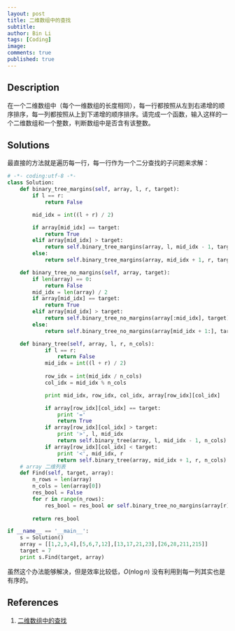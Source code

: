 ```yaml
---
layout: post
title: 二维数组中的查找
subtitle:
author: Bin Li
tags: [Coding]
image: 
comments: true
published: true
---
```


## Description
在一个二维数组中（每个一维数组的长度相同），每一行都按照从左到右递增的顺序排序，每一列都按照从上到下递增的顺序排序。请完成一个函数，输入这样的一个二维数组和一个整数，判断数组中是否含有该整数。

## Solutions
最直接的方法就是遍历每一行，每一行作为一个二分查找的子问题来求解：
```python
# -*- coding:utf-8 -*-
class Solution:
    def binary_tree_margins(self, array, l, r, target):
        if l == r:
            return False

        mid_idx = int((l + r) / 2)

        if array[mid_idx] == target:
            return True
        elif array[mid_idx] > target:
            return self.binary_tree_margins(array, l, mid_idx - 1, target)
        else:
            return self.binary_tree_margins(array, mid_idx + 1, r, target)

    def binary_tree_no_margins(self, array, target):
        if len(array) == 0:
            return False
        mid_idx = len(array) / 2 
        if array[mid_idx] == target:
            return True
        elif array[mid_idx] > target:
            return self.binary_tree_no_margins(array[:mid_idx], target)
        else:
            return self.binary_tree_no_margins(array[mid_idx + 1:], target)

    def binary_tree(self, array, l, r, n_cols):
            if l == r:
                return False
            mid_idx = int((l + r) / 2)
            
            row_idx = int(mid_idx / n_cols)
            col_idx = mid_idx % n_cols

            print mid_idx, row_idx, col_idx, array[row_idx][col_idx]

            if array[row_idx][col_idx] == target:
                print '='
                return True
            if array[row_idx][col_idx] > target:
                print '>', l, mid_idx
                return self.binary_tree(array, l, mid_idx - 1, n_cols)
            if array[row_idx][col_idx] < target:
                print '<', mid_idx, r
                return self.binary_tree(array, mid_idx + 1, r, n_cols)
    # array 二维列表
    def Find(self, target, array):
        n_rows = len(array)
        n_cols = len(array[0])
        res_bool = False
        for r in range(n_rows):
            res_bool = res_bool or self.binary_tree_no_margins(array[r][:], target)
        
        return res_bool

if __name__ == '__main__':
    s = Solution()
    array = [[1,2,3,4],[5,6,7,12],[13,17,21,23],[26,28,211,215]]
    target = 7
    print s.Find(target, array)
```

虽然这个办法能够解决，但是效率比较低，$O(n\log n)$ 没有利用到每一列其实也是有序的。

## References
1. [二维数组中的查找](https://www.nowcoder.com/practice/abc3fe2ce8e146608e868a70efebf62e?tpId=13&tqId=11154&rp=1&ru=/ta/coding-interviews&qru=/ta/coding-interviews/question-ranking)
